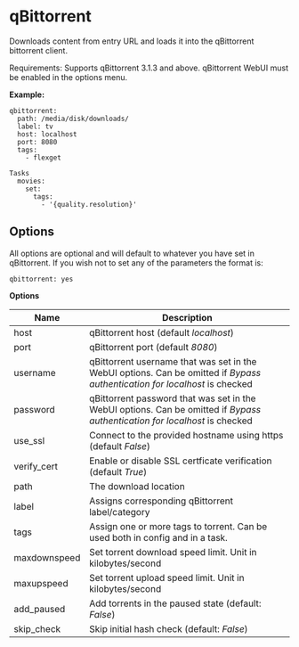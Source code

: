 # qBittorrent
Downloads content from entry URL and loads it into the ​qBittorrent bittorrent client.

Requirements: Supports qBittorrent 3.1.3 and above. qBittorrent WebUI must be enabled in the options menu.

**Example:**

```
qbittorrent:
  path: /media/disk/downloads/
  label: tv
  host: localhost
  port: 8080
  tags:
    - flexget

Tasks
  movies:
    set:
      tags:
        - '{quality.resolution}'
```

## Options
All options are optional and will default to whatever you have set in qBittorrent. If you wish not to set any of the parameters the format is:
```
qbittorrent: yes
```

**Options**

|  Name  |  Description  |
| --- | --- |
|  host  |  qBittorrent host (default *localhost*)  |
|  port  |  qBittorrent port (default *8080*)  |
|  username  |  qBittorrent username that was set in the WebUI options. Can be omitted if *Bypass authentication for localhost* is checked  |
|  password  |  qBittorrent password that was set in the WebUI options. Can be omitted if *Bypass authentication for localhost* is checked  |
| use_ssl | Connect to the provided hostname using https (default *False*)
| verify_cert | Enable or disable SSL certficate verification (default *True*)
|  path  |  The download location  |
| label | Assigns corresponding qBittorrent label/category|
| tags | Assign one or more tags to torrent. Can be used both in config and in a task.
| maxdownspeed | Set torrent download speed limit. Unit in kilobytes/second |
| maxupspeed | Set torrent upload speed limit. Unit in kilobytes/second |
| add_paused | Add torrents in the paused state (default: *False*)|
| skip_check | Skip initial hash check (default: *False*)|
